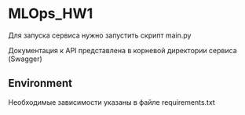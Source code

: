 # MLOps_HW1

Для запуска сервиса нужно запустить скрипт main.py

Документация к API представлена в корневой директории сервиса (Swagger)

## Environment
Необходимые зависимости указаны в файле requirements.txt
